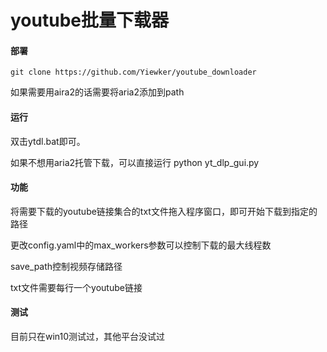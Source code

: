 # youtube批量下载器

#### 部署

```
git clone https://github.com/Yiewker/youtube_downloader
```

如果需要用aira2的话需要将aria2添加到path

#### 运行

双击ytdl.bat即可。

如果不想用aria2托管下载，可以直接运行 python yt_dlp_gui.py

#### 功能

将需要下载的youtube链接集合的txt文件拖入程序窗口，即可开始下载到指定的路径

更改config.yaml中的max_workers参数可以控制下载的最大线程数

save_path控制视频存储路径

txt文件需要每行一个youtube链接

#### 测试

目前只在win10测试过，其他平台没试过
